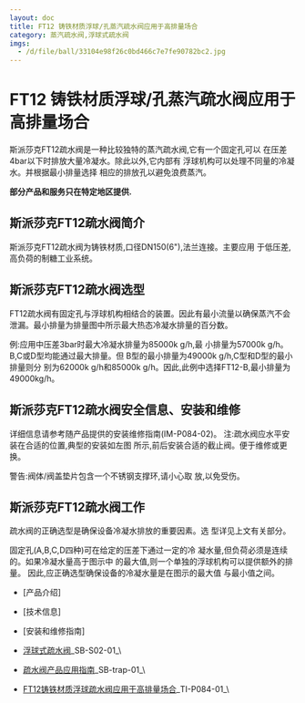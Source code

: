 ```yaml
---
layout: doc
title: FT12 铸铁材质浮球/孔蒸汽疏水阀应用于高排量场合
category: 蒸汽疏水阀,浮球式疏水阀
imgs:
  - /d/file/ball/33104e98f26c0bd466c7e7fe90782bc2.jpg
---
```


# FT12 铸铁材质浮球/孔蒸汽疏水阀应用于高排量场合

斯派莎克FT12疏水阀是一种比较独特的蒸汽疏水阀,它有一个固定孔可以 在压差4bar以下时排放大量冷凝水。除此以外,它内部有 浮球机构可以处理不同量的冷凝水。并根据最小排量选择 相应的排放孔以避免浪费蒸汽。

**部分产品和服务只在特定地区提供.**

## 斯派莎克FT12疏水阀简介

斯派莎克FT12疏水阀为铸铁材质,口径DN150(6"),法兰连接。主要应用 于低压差,高负荷的制糖工业系统。

## 斯派莎克FT12疏水阀选型

FT12疏水阀有固定孔与浮球机构相结合的装置。因此有最小流量以确保蒸汽不会泄漏。最小排量为排量图中所示最大热态冷凝水排量的百分数。

例:应用中压差3bar时最大冷凝水排量为85000k g/h,最 小排量为57000k g/h。B,C或D型均能通过最大排量。但 B型的最小排量为49000k g/h,C型和D型的最小排量则分 别为62000k g/h和85000k g/h。因此,此例中选择FT12-B,最小排量为49000kg/h。

## 斯派莎克FT12疏水阀安全信息、安装和维修

详细信息请参考随产品提供的安装维修指南(IM-P084-02)。 注:疏水阀应水平安装在合适的位置,典型的安装如左图 所示,前后安装合适的截止阀。便于维修或更换。

警告:阀体/阀盖垫片包含一个不锈钢支撑环,请小心取 放,以免受伤。

## 斯派莎克FT12疏水阀工作

疏水阀的正确选型是确保设备冷凝水排放的重要因素。选 型详见上文有关部分。

固定孔(A,B,C,D四种)可在给定的压差下通过一定的冷 凝水量,但负荷必须是连续的。如果冷凝水量高于图示中 的最大值,则一个单独的浮球机构可以提供额外的排量。 因此,应正确选型确保设备的冷凝水量是在图示的最大值 与最小值之间。

- [产品介绍]
- [技术信息]
- [安装和维修指南]

- [浮球式疏水阀](https://assets.spiraxvalve.com/pdf/SB-S02-01-浮球式疏水阀.pdf)\_SB-S02-01\_\
- [疏水阀产品应用指南](https://assets.spiraxvalve.com/pdf/SB-trap-01-疏水阀产品应用指南.pdf)\_SB-trap-01\_\

- [FT12铸铁材质浮球疏水阀应用于高排量场合](https://assets.spiraxvalve.com/pdf/ti-p084-01-FT12铸铁材质浮球或孔蒸汽疏水阀应用于高排量场合.pdf)\_TI-P084-01\_\
